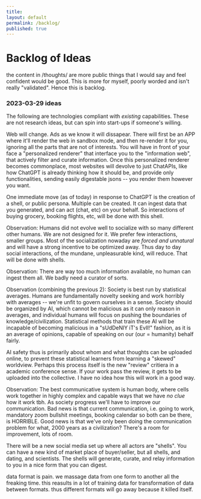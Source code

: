```yaml
---
title:
layout: default
permalink: /backlog/
published: true
---
```


# Backlog of Ideas

the content in /thoughts/ are more public things that I would say and feel confident would be good. 
This is more for myself, poorly worded and isn't really "validated". Hence this is backlog.

### 2023-03-29 ideas

The following are technologies compliant with _existing_ capabilities. These are not research ideas, but can spin into start-ups if someone's willing.

Web will change. Ads as we know it will dissapear. There will first be an APP where it'll render the web in sandbox mode, and then re-render it for you, ignoring all the parts that are not of interests. You will have in front of your face a "personalized renderer" that interface you to the "information web", that actively filter and curate information. Once this personalized renderer becomes commonplace, most websites will devolve to just ChatAPIs, like how ChatGPT is already thinking how it should be, and provide only functionalities, sending easily digestable jsons -- you render them however you want.

One immediate move (as of today) in response to ChatGPT is the creation of a shell, or public persona. Multiple can be created. It can ingest data that you generated, and can act (chat, etc) on your behalf. So interactions of buying grocery, booking flights, etc, will be done with this shell.

Observation: Humans did not evolve well to socialize with so many different other humans. We are not designed for it. We prefer few interactions, smaller groups. Most of the socialization nowaday are _forced and unnatural_ and will have a strong incentive to be optimized away. Thus day to day social interactions, of the mundane, unpleasurable kind, will reduce. That will be done with shells.

Observation: There are way too much information available, no human can ingest them all. We badly need a curator of sorts.

Observation (combining the previous 2): Society is best run by statistical averages. Humans are fundamentally novelty seeking and work horribly with averages -- we're unfit to govern ourselves in a sense. Society should be organized by AI, which cannot be malicious as it can only reason in averages, and individual humans will focus on pushing the boundaries of knowledge/civilization. Statistical methods that train these AI will be incapable of becoming malicious in a "sUdDeNlY iT's EvIl!" fashion, as it is an average of opinions, capable of speaking on our (our = humanity) behalf fairly.

AI safety thus is primarily about whom and what thoughts can be uploaded online, to prevent these statistical learners from learning a "skewed" worldview. Perhaps this process itself is the new "review" critiera in a academic conference sense. If your work pass the review, it gets to be uploaded into the collective. I have no idea how this will work in a good way.

Observation: The best communicative system is human body, where cells work together in highly complex and capable ways that we have _no clue_ how it work tbh. As society progress we'll have to improve our communication. Bad news is that current communication, i.e. going to work, mandatory zoom bullshit meetings, booking calendar so both can be there, is HORRIBLE. Good news is that we've only been doing the communication problem for what, 2000 years as a civilization? There's a room for improvement, lots of room.

There will be a new social media set up where all actors are "shells". You can have a new kind of market place of buyer/seller, but all shells, and dating, and scientists. The shells will generate, curate, and relay information to you in a nice form that you can digest. 

data format is pain. we massage data from one form to another all the freaking time. this reasults in a lot of training data for transformation of data between formats. thus different formats will go away because it killed itself.